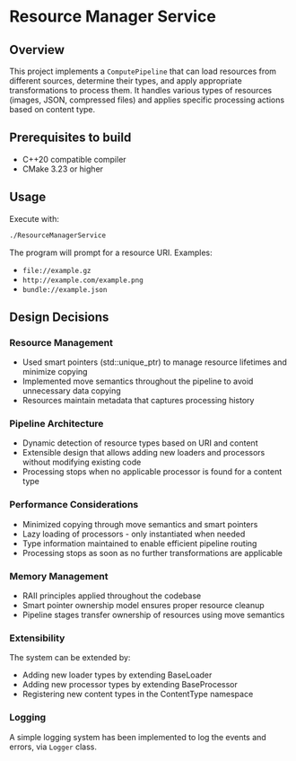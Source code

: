 # Resource Manager Service

## Overview

This project implements a `ComputePipeline` that can load resources from different sources, determine their types, and apply appropriate transformations to process them. It handles various types of resources (images, JSON, compressed files) and applies specific processing actions based on content type.

## Prerequisites to build

- C++20 compatible compiler
- CMake 3.23 or higher

## Usage

Execute with:

```bash
./ResourceManagerService
```

The program will prompt for a resource URI. Examples:

- `file://example.gz`
- `http://example.com/example.png`
- `bundle://example.json`

## Design Decisions

### Resource Management

- Used smart pointers (std::unique_ptr) to manage resource lifetimes and minimize copying
- Implemented move semantics throughout the pipeline to avoid unnecessary data copying
- Resources maintain metadata that captures processing history

### Pipeline Architecture

- Dynamic detection of resource types based on URI and content
- Extensible design that allows adding new loaders and processors without modifying existing code
- Processing stops when no applicable processor is found for a content type

### Performance Considerations

- Minimized copying through move semantics and smart pointers
- Lazy loading of processors - only instantiated when needed
- Type information maintained to enable efficient pipeline routing
- Processing stops as soon as no further transformations are applicable

### Memory Management

- RAII principles applied throughout the codebase
- Smart pointer ownership model ensures proper resource cleanup
- Pipeline stages transfer ownership of resources using move semantics

### Extensibility

The system can be extended by:

- Adding new loader types by extending BaseLoader
- Adding new processor types by extending BaseProcessor
- Registering new content types in the ContentType namespace

### Logging

A simple logging system has been implemented to log the events and errors, via `Logger` class.
